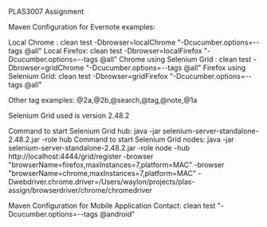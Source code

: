 PLAS3007 Assignment

Maven Configuration for Evernote examples:

Local Chrome : clean test -Dbrowser=localChrome "-Dcucumber.options=--tags @all"
Local Firefox: clean test -Dbrowser=localFirefox "-Dcucumber.options=--tags @all"
Chrome using Selenium Grid : clean test -Dbrowser=gridChrome "-Dcucumber.options=--tags @all"
Firefox using Selenium Grid: clean test -Dbrowser=gridFirefox "-Dcucumber.options=--tags @all"

Other tag examples: @2a,@2b,@search,@tag,@note,@1a

Selenium Grid used is version 2.48.2

Command to start Selenium Grid hub: java -jar selenium-server-standalone-2.48.2.jar -role hub
Command to start Selenium Grid nodes: java -jar selenium-server-standalone-2.48.2.jar -role node -hub http://localhost:4444/grid/register -browser "browserName=firefox,maxInstances=7,platform=MAC" -browser "browserName=chrome,maxInstances=7,platform=MAC" -Dwebdriver.chrome.driver=/Users/waylon/projects/plas-assign/browserdriver/chrome/chromedriver

Maven Configuration for Mobile Application Contact: clean test "-Dcucumber.options=--tags @android"
